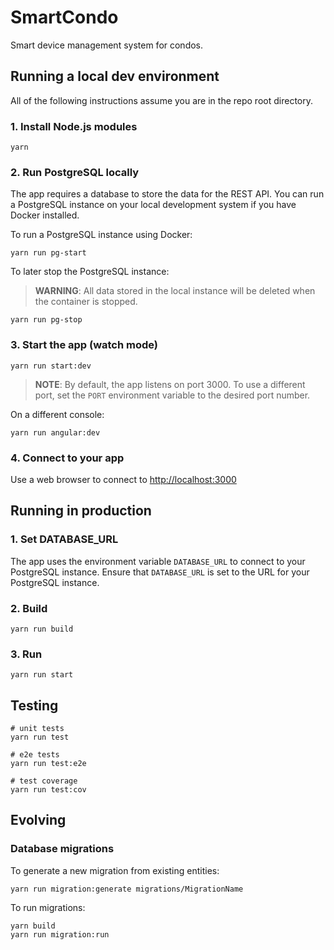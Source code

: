 # SmartCondo

Smart device management system for condos.

## Running a local dev environment

All of the following instructions assume you are in the repo root directory.

### 1. Install Node.js modules

```console
yarn
```

### 2. Run PostgreSQL locally

The app requires a database to store the data for the REST API.
You can run a PostgreSQL instance on your local development system if you have Docker installed.

To run a PostgreSQL instance using Docker:

```console
yarn run pg-start
```

To later stop the PostgreSQL instance:

> **WARNING**: All data stored in the local instance will be deleted when the container is stopped.

```console
yarn run pg-stop
```

### 3. Start the app (watch mode)

```console
yarn run start:dev
```

> **NOTE**: By default, the app listens on port 3000. To use a different port, set the `PORT` environment variable to the desired port number.

On a different console:

```console
yarn run angular:dev
```

### 4. Connect to your app

Use a web browser to connect to [http://localhost:3000](http://localhost:3000)

## Running in production

### 1. Set DATABASE_URL

The app uses the environment variable `DATABASE_URL` to connect to your PostgreSQL instance.
Ensure that `DATABASE_URL` is set to the URL for your PostgreSQL instance.

### 2. Build

```console
yarn run build
```

### 3. Run

```console
yarn run start
```

## Testing

```console
# unit tests
yarn run test

# e2e tests
yarn run test:e2e

# test coverage
yarn run test:cov
```

## Evolving

### Database migrations

To generate a new migration from existing entities:

```console
yarn run migration:generate migrations/MigrationName
```

To run migrations:

```console
yarn build
yarn run migration:run
```
